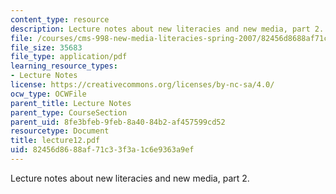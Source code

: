 ```yaml
---
content_type: resource
description: Lecture notes about new literacies and new media, part 2.
file: /courses/cms-998-new-media-literacies-spring-2007/82456d8688af71c33f3a1c6e9363a9ef_lecture12.pdf
file_size: 35683
file_type: application/pdf
learning_resource_types:
- Lecture Notes
license: https://creativecommons.org/licenses/by-nc-sa/4.0/
ocw_type: OCWFile
parent_title: Lecture Notes
parent_type: CourseSection
parent_uid: 8fe3bfeb-9feb-8a40-84b2-af457599cd52
resourcetype: Document
title: lecture12.pdf
uid: 82456d86-88af-71c3-3f3a-1c6e9363a9ef
---
```

Lecture notes about new literacies and new media, part 2.
